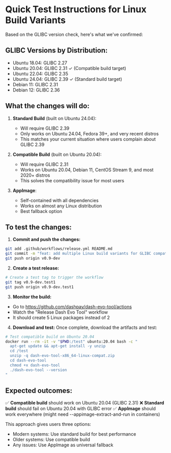 # Quick Test Instructions for Linux Build Variants

Based on the GLIBC version check, here's what we've confirmed:

## GLIBC Versions by Distribution:
- Ubuntu 18.04: GLIBC 2.27
- Ubuntu 20.04: GLIBC 2.31 ✓ (Compatible build target)
- Ubuntu 22.04: GLIBC 2.35
- Ubuntu 24.04: GLIBC 2.39 ✓ (Standard build target)
- Debian 11: GLIBC 2.31
- Debian 12: GLIBC 2.36

## What the changes will do:

1. **Standard Build** (built on Ubuntu 24.04):
   - Will require GLIBC 2.39
   - Only works on Ubuntu 24.04, Fedora 39+, and very recent distros
   - This matches your current situation where users complain about GLIBC 2.39

2. **Compatible Build** (built on Ubuntu 20.04):
   - Will require GLIBC 2.31
   - Works on Ubuntu 20.04, Debian 11, CentOS Stream 9, and most 2020+ distros
   - This solves the compatibility issue for most users

3. **AppImage**:
   - Self-contained with all dependencies
   - Works on almost any Linux distribution
   - Best fallback option

## To test the changes:

1. **Commit and push the changes:**
```bash
git add .github/workflows/release.yml README.md
git commit -m "feat: add multiple Linux build variants for GLIBC compatibility"
git push origin v0.9-dev
```

2. **Create a test release:**
```bash
# Create a test tag to trigger the workflow
git tag v0.9-dev.test1
git push origin v0.9-dev.test1
```

3. **Monitor the build:**
- Go to https://github.com/dashpay/dash-evo-tool/actions
- Watch the "Release Dash Evo Tool" workflow
- It should create 5 Linux packages instead of 2

4. **Download and test:**
Once complete, download the artifacts and test:

```bash
# Test compatible build on Ubuntu 20.04
docker run --rm -it -v "$PWD:/test" ubuntu:20.04 bash -c "
  apt-get update && apt-get install -y unzip
  cd /test
  unzip -q dash-evo-tool-x86_64-linux-compat.zip
  cd dash-evo-tool
  chmod +x dash-evo-tool
  ./dash-evo-tool --version
"
```

## Expected outcomes:

✅ **Compatible build** should work on Ubuntu 20.04 (GLIBC 2.31)
❌ **Standard build** should fail on Ubuntu 20.04 with GLIBC error
✅ **AppImage** should work everywhere (might need --appimage-extract-and-run in containers)

This approach gives users three options:
- Modern systems: Use standard build for best performance
- Older systems: Use compatible build
- Any issues: Use AppImage as universal fallback